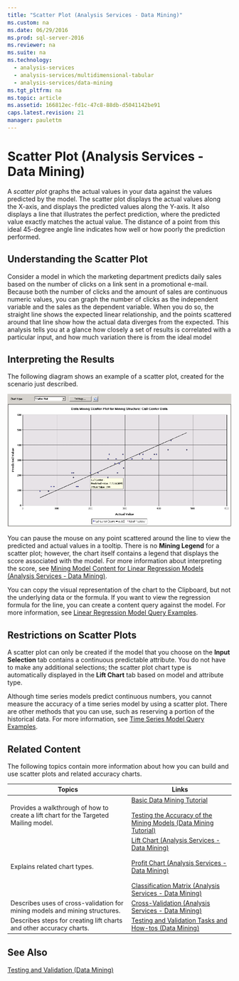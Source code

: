 ```yaml
---
title: "Scatter Plot (Analysis Services - Data Mining)"
ms.custom: na
ms.date: 06/29/2016
ms.prod: sql-server-2016
ms.reviewer: na
ms.suite: na
ms.technology: 
  - analysis-services
  - analysis-services/multidimensional-tabular
  - analysis-services/data-mining
ms.tgt_pltfrm: na
ms.topic: article
ms.assetid: 166812ec-fd1c-47c8-88db-d5041142be91
caps.latest.revision: 21
manager: paulettm
---
```

# Scatter Plot (Analysis Services - Data Mining)
A *scatter plot* graphs the actual values in your data against the values predicted by the model. The scatter plot displays the actual values along the X-axis, and displays the predicted values along the Y-axis. It also displays a line that illustrates the perfect prediction, where the predicted value exactly matches the actual value. The distance of a point from this ideal 45-degree angle line indicates how well or how poorly the prediction performed.  
  
## Understanding the Scatter Plot  
 Consider a model in which the marketing department predicts daily sales based on the number of clicks on a link sent in a promotional e-mail. Because both the number of clicks and the amount of sales are continuous numeric values, you can graph the number of clicks as the independent variable and the sales as the dependent variable. When you do so, the straight line shows the expected linear relationship, and the points scattered around that line show how the actual data diverges from the expected. This analysis tells you at a glance how closely a set of results is correlated with a particular input, and how much variation there is from the ideal model  
  
## Interpreting the Results  
 The following diagram shows an example of a scatter plot, created for the scenario just described.  
  
 ![example of a scatter plot for linear regression](../../Topics/TopicNameNotContainA/media/scatterplot_callctr.gif "scatterplot_callctr")  
  
 You can pause the mouse on any point scattered around the line to view the predicted and actual values in a tooltip. There is no **Mining Legend** for a scatter plot; however, the chart itself contains a legend that displays the score associated with the model. For more information about interpreting the score, see [Mining Model Content for Linear Regression Models (Analysis Services - Data Mining)](../../Topics/TopicNameNotContainA/Mining-Model-Content-for-Linear-Regression-Models--Analysis-Services---Data-Mining-.md).  
  
 You can copy the visual representation of the chart to the Clipboard, but not the underlying data or the formula. If you want to view the regression formula for the line, you can create a content query against the model. For more information, see [Linear Regression Model Query Examples](../../Topics/TopicNameNotContainA/Linear-Regression-Model-Query-Examples.md).  
  
## Restrictions on Scatter Plots  
 A scatter plot can only be created if the model that you choose on the **Input Selection** tab contains a continuous predictable attribute. You do not have to make any additional selections; the scatter plot chart type is automatically displayed in the **Lift Chart** tab based on model and attribute type.  
  
 Although time series models predict continuous numbers, you cannot measure the accuracy of a time series model by using a scatter plot. There are other methods that you can use, such as reserving a portion of the historical data. For more information, see [Time Series Model Query Examples](../../Topics/TopicNameNotContainA/Time-Series-Model-Query-Examples.md).  
  
## Related Content  
 The following topics contain more information about how you can build and use scatter plots and related accuracy charts.  
  
|Topics|Links|  
|------------|-----------|  
|Provides a walkthrough of how to create a lift chart for the Targeted Mailing model.|[Basic Data Mining Tutorial](assetId:///6602edb6-d160-43fb-83c8-9df5dddfeb9c)<br /><br /> [Testing the Accuracy of the Mining Models (Data Mining Tutorial)](assetId:///822d414b-4a39-473f-80c3-53476e30655a)|  
|Explains related chart types.|[Lift Chart (Analysis Services - Data Mining)](../../Topics/TopicNameNotContainA/Lift-Chart--Analysis-Services---Data-Mining-.md)<br /><br /> [Profit Chart (Analysis Services - Data Mining)](../../Topics/TopicNameNotContainA/Profit-Chart--Analysis-Services---Data-Mining-.md)<br /><br /> [Classification Matrix (Analysis Services - Data Mining)](../../Topics/TopicNameNotContainA/Classification-Matrix--Analysis-Services---Data-Mining-.md)|  
|Describes uses of cross-validation for mining models and mining structures.|[Cross-Validation (Analysis Services - Data Mining)](../../Topics/TopicNameNotContainA/Cross-Validation--Analysis-Services---Data-Mining-.md)|  
|Describes steps for creating lift charts and other accuracy charts.|[Testing and Validation Tasks and How-tos (Data Mining)](../../Topics/TopicNameNotContainA/Testing-and-Validation-Tasks-and-How-tos--Data-Mining-.md)|  
  
## See Also  
 [Testing and Validation (Data Mining)](../../Topics/TopicNameNotContainA/Testing-and-Validation--Data-Mining-.md)